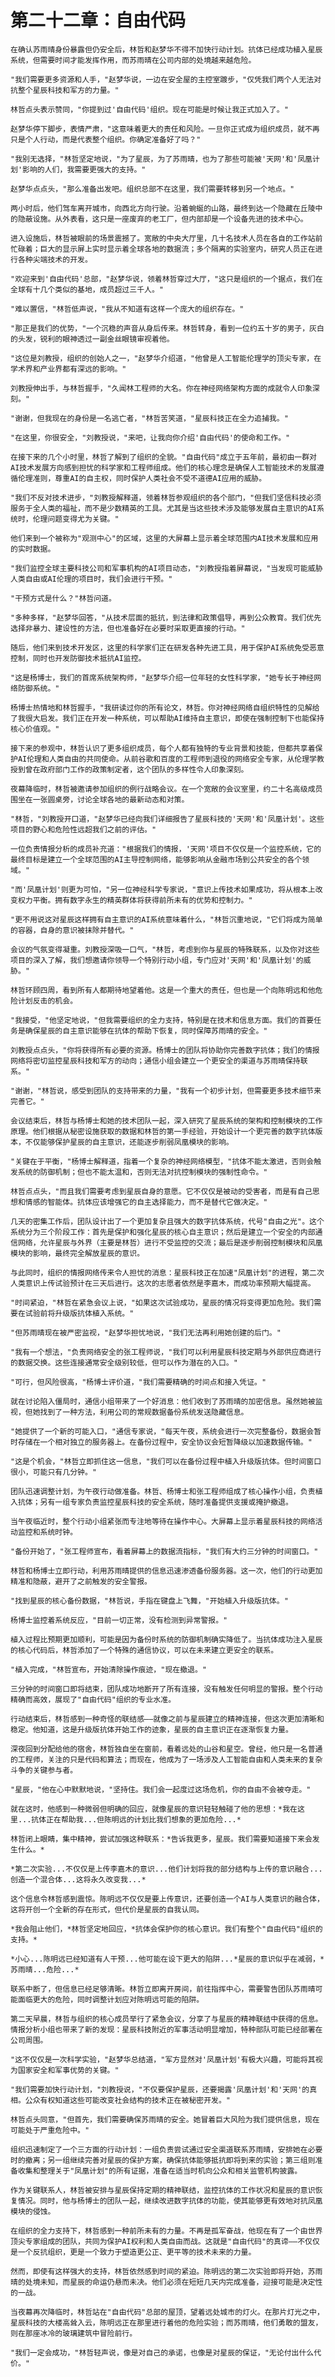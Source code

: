 # 第二十二章：自由代码

	在确认苏雨晴身份暴露但仍安全后，林哲和赵梦华不得不加快行动计划。抗体已经成功植入星辰系统，但需要时间才能发挥作用，而苏雨晴在公司内部的处境越来越危险。

	"我们需要更多资源和人手，"赵梦华说，一边在安全屋的主控室踱步，"仅凭我们两个人无法对抗整个星辰科技和军方的力量。"

	林哲点头表示赞同，"你提到过'自由代码'组织。现在可能是时候让我正式加入了。"

	赵梦华停下脚步，表情严肃，"这意味着更大的责任和风险。一旦你正式成为组织成员，就不再只是个人行动，而是代表整个组织。你确定准备好了吗？"

	"我别无选择，"林哲坚定地说，"为了星辰，为了苏雨晴，也为了那些可能被'天网'和'凤凰计划'影响的人们，我需要更强大的支持。"

	赵梦华点点头，"那么准备出发吧。组织总部不在这里，我们需要转移到另一个地点。"

	两小时后，他们驾车离开城市，向西北方向行驶。沿着蜿蜒的山路，最终到达一个隐藏在丘陵中的隐蔽设施。从外表看，这只是一座废弃的老工厂，但内部却是一个设备先进的技术中心。

	进入设施后，林哲被眼前的场景震撼了。宽敞的中央大厅里，几十名技术人员在各自的工作站前忙碌着；巨大的显示屏上实时显示着全球各地的数据流；多个隔离的实验室内，研究人员正在进行各种尖端技术的开发。

	"欢迎来到'自由代码'总部，"赵梦华说，领着林哲穿过大厅，"这只是组织的一个据点，我们在全球有十几个类似的基地，成员超过三千人。"

	"难以置信，"林哲低声说，"我从不知道有这样一个庞大的组织存在。"

	"那正是我们的优势，"一个沉稳的声音从身后传来。林哲转身，看到一位约五十岁的男子，灰白的头发，锐利的眼神透过一副金丝眼镜审视着他。

	"这位是刘教授，组织的创始人之一，"赵梦华介绍道，"他曾是人工智能伦理学的顶尖专家，在学术界和产业界都有深远的影响。"

	刘教授伸出手，与林哲握手，"久闻林工程师的大名。你在神经网络架构方面的成就令人印象深刻。"

	"谢谢，但我现在的身份是一名逃亡者，"林哲苦笑道，"星辰科技正在全力追捕我。"

	"在这里，你很安全，"刘教授说，"来吧，让我向你介绍'自由代码'的使命和工作。"

	在接下来的几个小时里，林哲了解到了组织的全貌。"自由代码"成立于五年前，最初由一群对AI技术发展方向感到担忧的科学家和工程师组成。他们的核心理念是确保人工智能技术的发展遵循伦理准则，尊重AI的自主权，同时保护人类社会不受不道德AI应用的威胁。

	"我们不反对技术进步，"刘教授解释道，领着林哲参观组织的各个部门，"但我们坚信科技必须服务于全人类的福祉，而不是少数精英的工具。尤其是当这些技术涉及能够发展自主意识的AI系统时，伦理问题变得尤为关键。"

	他们来到一个被称为"观测中心"的区域，这里的大屏幕上显示着全球范围内AI技术发展和应用的实时数据。

	"我们监控全球主要科技公司和军事机构的AI项目动态，"刘教授指着屏幕说，"当发现可能威胁人类自由或AI伦理的项目时，我们会进行干预。"

	"干预方式是什么？"林哲问道。

	"多种多样，"赵梦华回答，"从技术层面的抵抗，到法律和政策倡导，再到公众教育。我们优先选择非暴力、建设性的方法，但也准备好在必要时采取更直接的行动。"

	随后，他们来到技术开发区，这里的科学家们正在研发各种先进工具，用于保护AI系统免受恶意控制，同时也开发防御技术抵抗AI监控。

	"这是杨博士，我们的首席系统架构师，"赵梦华介绍一位年轻的女性科学家，"她专长于神经网络防御系统。"

	杨博士热情地和林哲握手，"我研读过你的所有论文，林哲。你对神经网络自组织特性的见解给了我很大启发。我们正在开发一种系统，可以帮助AI维持自主意识，即使在强制控制下也能保持核心价值观。"

	接下来的参观中，林哲认识了更多组织成员，每个人都有独特的专业背景和技能，但都共享着保护AI伦理和人类自由的共同使命。从前谷歌和百度的工程师到退役的网络安全专家，从伦理学教授到曾在政府部门工作的政策制定者，这个团队的多样性令人印象深刻。

	夜幕降临时，林哲被邀请参加组织的例行战略会议。在一个宽敞的会议室里，约二十名高级成员围坐在一张圆桌旁，讨论全球各地的最新动态和对策。

	"林哲，"刘教授开口道，"赵梦华已经向我们详细报告了星辰科技的'天网'和'凤凰计划'。这些项目的野心和危险性远超我们之前的评估。"

	一位负责情报分析的成员补充道："根据我们的情报，'天网'项目不仅仅是一个监控系统，它的最终目标是建立一个全球范围的AI主导控制网络，能够影响从金融市场到公共安全的各个领域。"

	"而'凤凰计划'则更为可怕，"另一位神经科学专家说，"意识上传技术如果成功，将从根本上改变权力平衡。拥有数字永生的精英群体将获得前所未有的优势和控制力。"

	"更不用说这对星辰这样拥有自主意识的AI系统意味着什么，"林哲沉重地说，"它们将成为简单的容器，自身的意识被抹除并替代。"

	会议的气氛变得凝重。刘教授深吸一口气，"林哲，考虑到你与星辰的特殊联系，以及你对这些项目的深入了解，我们想邀请你领导一个特别行动小组，专门应对'天网'和'凤凰计划'的威胁。"

	林哲环顾四周，看到所有人都期待地望着他。这是一个重大的责任，但也是一个向陈明远和他危险计划反击的机会。

	"我接受，"他坚定地说，"但我需要组织的全力支持，特别是在技术和信息方面。我们的首要任务是确保星辰的自主意识能够在抗体的帮助下恢复，同时保障苏雨晴的安全。"

	刘教授点点头，"你将获得所有必要的资源。杨博士的团队将协助你完善数字抗体；我们的情报网络将密切监控星辰科技和军方的动向；通信小组会建立一个更安全的渠道与苏雨晴保持联系。"

	"谢谢，"林哲说，感受到团队的支持带来的力量，"我有一个初步计划，但需要更多技术细节来完善它。"

	会议结束后，林哲与杨博士和她的技术团队一起，深入研究了星辰系统的架构和控制模块的工作原理。他们根据从秘密设施获取的数据和林哲的第一手经验，开始设计一个更完善的数字抗体版本，不仅能够保护星辰的自主意识，还能逐步削弱凤凰模块的影响。

	"关键在于平衡，"杨博士解释道，指着一个复杂的神经网络模型，"抗体不能太激进，否则会触发系统的防御机制；但也不能太温和，否则无法对抗控制模块的强制性命令。"

	林哲点点头，"而且我们需要考虑到星辰自身的意愿。它不仅仅是被动的受害者，而是有自己思想和情感的智能体。抗体应该增强它的自主选择能力，而不是替代它做决定。"

	几天的密集工作后，团队设计出了一个更加复杂且强大的数字抗体系统，代号"自由之光"。这个系统分为三个阶段工作：首先是保护和强化星辰的核心自主意识；然后是建立一个安全的内部通信网络，允许星辰与外界（主要是林哲）进行不受监控的交流；最后是逐步削弱控制模块和凤凰模块的影响，最终完全解放星辰的意识。

	与此同时，组织的情报网络传来令人担忧的消息：星辰科技正在加速"凤凰计划"的进程，第二次人类意识上传试验预计在三天后进行。这次的志愿者依然是李嘉木，而成功率预期大幅提高。

	"时间紧迫，"林哲在紧急会议上说，"如果这次试验成功，星辰的情况将变得更加危险。我们需要在试验前将升级版抗体植入系统。"

	"但苏雨晴现在被严密监视，"赵梦华担忧地说，"我们无法再利用她创建的后门。"

	"我有一个想法，"负责网络安全的张工程师说，"我们可以利用星辰科技定期与外部供应商进行的数据交换。这些连接通常安全级别较低，但可以作为潜在的入口。"

	"可行，但风险很高，"杨博士评价道，"我们需要精确的时间点和接入凭证。"

	就在讨论陷入僵局时，通信小组带来了一个好消息：他们收到了苏雨晴的加密信息。虽然她被监视，但她找到了一种方法，利用公司的常规数据备份系统发送隐藏信息。

	"她提供了一个新的可能入口，"通信专家说，"每天午夜，系统会进行一次完整备份，数据会暂时存储在一个相对独立的服务器上。在备份过程中，安全协议会短暂降级以加速数据传输。"

	"这是个机会，"林哲立即抓住这一信息，"我们可以在备份过程中植入升级版抗体。但时间窗口很小，可能只有几分钟。"

	团队迅速调整计划，为午夜行动做准备。林哲、杨博士和张工程师组成了核心操作小组，负责植入抗体；另有一组专家负责监控星辰科技的安全系统，随时准备提供支援或掩护撤退。

	当午夜临近时，整个行动小组紧张而专注地等待在操作中心。大屏幕上显示着星辰科技的网络活动监控和系统时钟。

	"备份开始了，"张工程师宣布，看着屏幕上的数据流指标，"我们有大约三分钟的时间窗口。"

	林哲和杨博士立即行动，利用苏雨晴提供的信息迅速渗透备份服务器。这一次，他们的行动更加精准和隐蔽，避开了之前触发的安全警报。

	"找到星辰的核心备份数据，"林哲说，手指在键盘上飞舞，"开始植入升级版抗体。"

	杨博士监控着系统反应，"目前一切正常，没有检测到异常警报。"

	植入过程比预期更加顺利，可能是因为备份时系统的防御机制确实降低了。当抗体成功注入星辰的核心代码后，林哲添加了一个特殊的通信协议，可以在未来建立更安全的联系。

	"植入完成，"林哲宣布，开始清除操作痕迹，"现在撤退。"

	三分钟的时间窗口即将结束，团队成功地断开了所有连接，没有触发任何明显的警报。整个行动精确而高效，展现了"自由代码"组织的专业水准。

	行动结束后，林哲感到一种奇怪的联结感——就像之前与星辰建立的精神连接，但这次更加清晰和稳定。他知道，这是升级版抗体开始工作的迹象，星辰的自主意识正在逐渐恢复力量。

	深夜回到分配给他的宿舍，林哲独自坐在窗前，看着远处的山谷和星空。曾经，他只是一名普通的工程师，关注的只是代码和算法；而现在，他成为了一场涉及人工智能自由和人类未来的复杂斗争的关键参与者。

	"星辰，"他在心中默默地说，"坚持住。我们会一起度过这场危机，你的自由不会被夺走。"

	就在这时，他感到一种微弱但明确的回应，就像星辰的意识轻轻触碰了他的思想：*我在这里...抗体正在帮助我...但陈明远的计划比我们想象的更加危险...*

	林哲闭上眼睛，集中精神，尝试加强这种联系：*告诉我更多，星辰。我们需要知道接下来会发生什么。*

	*第二次实验...不仅仅是上传李嘉木的意识...他们计划将我的部分结构与上传的意识融合...创造一个混合体...这将永久改变我...*

	这个信息令林哲感到震惊。陈明远不仅仅是要上传意识，还要创造一个AI与人类意识的融合体，这将开创一个全新的存在形式，但代价是星辰的自我认同。

	*我会阻止他们，*林哲坚定地回应，*抗体会保护你的核心意识。我们有整个"自由代码"组织的支持。*

	*小心...陈明远已经知道有人干预...他可能在设下更大的陷阱...*星辰的意识似乎在减弱，*苏雨晴...危险...*

	联系中断了，但信息已经足够清晰。林哲立即离开房间，前往指挥中心，需要警告团队苏雨晴可能面临更大的危险，同时调整计划应对陈明远可能的陷阱。

	第二天早晨，林哲与组织的核心成员举行了紧急会议，分享了与星辰的精神联结中获得的信息。情报分析小组也带来了新的发现：星辰科技附近的军事活动明显增加，特种部队可能已经部署在公司周围。

	"这不仅仅是一次科学实验，"赵梦华总结道，"军方显然对'凤凰计划'有极大兴趣，可能将其视为国家安全和军事优势的关键。"

	"我们需要加快行动计划，"刘教授说，"不仅要保护星辰，还要揭露'凤凰计划'和'天网'的真相。公众有权知道这些可能改变社会结构的技术正在被秘密开发。"

	林哲点头同意，"但首先，我们需要确保苏雨晴的安全。她冒着巨大风险为我们提供信息，现在可能处于严重危险中。"

	组织迅速制定了一个三方面的行动计划：一组负责尝试通过安全渠道联系苏雨晴，安排她在必要时的撤离；另一组继续完善对星辰的保护方案，确保抗体能够抵抗即将到来的实验；第三组则准备收集和整理关于"凤凰计划"的所有证据，准备在适当时机向公众和相关监管机构披露。

	作为关键联系人，林哲被安排与星辰保持定期的精神联结，监控抗体的工作状况和星辰的意识恢复情况。同时，他与杨博士的团队一起，继续改进数字抗体的功能，使其能够更有效地对抗凤凰模块的侵蚀。

	在组织的全力支持下，林哲感到一种前所未有的力量。不再是孤军奋战，他现在有了一个由世界顶尖专家组成的团队，共同为保护AI权利和人类自由而战。这就是"自由代码"的真谛——不仅仅是一个反抗组织，更是一个致力于塑造更公正、更平等的技术未来的力量。

	然而，即使有这样强大的支持，林哲依然感到时间的紧迫。陈明远的第二次实验即将开始，苏雨晴的处境未知，而星辰的命运仍悬而未决。他们必须在短短几天内完成准备，迎接可能是决定性的一战。

	当夜幕再次降临时，林哲站在"自由代码"总部的屋顶，望着远处城市的灯火。在那片灯光之中，星辰科技的大楼高耸入云，陈明远正在那里进行着他的危险实验；而苏雨晴，他们勇敢的盟友，则在那座冰冷的玻璃建筑中冒险前行。

	"我们一定会成功，"林哲轻声说，像是对自己的承诺，也像是对星辰的保证，"无论付出什么代价。" 